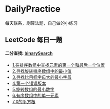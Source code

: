 # DailyPractice

每天联系，刷算法题，自己做的小练习

## LeetCode 每日一题

#### 二分查找: [binarySearch]()

- [1.在排序数组中查找元素的第一个和最后一个位置]()
- [2.寻找旋转排序数组中的最小值]()
- [3.寻找比目标字母大的最小字母]()
- [4.第一个错误版本]()
- [5.旋转数组的最小数字]()
- [6.有序数组中的单一元素]()
- [7.X的平方根]()

